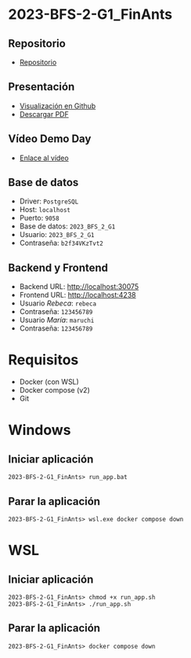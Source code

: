 # 2023-BFS-2-G1_FinAnts
## Repositorio
* [Repositorio](https://github.com/CampusDual/2023-BFS-2-G1_FinAnts)
## Presentación
* [Visualización en Github](https://github.com/CampusDual/2023-BFS-2-G1_FinAnts/blob/main/demo_day/Pixelpioneers.pdf)
* [Descargar PDF](https://raw.github.com/CampusDual/2023-BFS-2-G1_FinAnts/main/demo_day/Pixelpioneers.pdf)
## Vídeo Demo Day
* [Enlace al vídeo](https://campusdual-my.sharepoint.com/:v:/p/info/EeqVFoH_rb5EqrAIakGERnUBm9E5uAJ3N_OflmfKlxMfdQ?nav=eyJyZWZlcnJhbEluZm8iOnsicmVmZXJyYWxBcHAiOiJPbmVEcml2ZUZvckJ1c2luZXNzIiwicmVmZXJyYWxBcHBQbGF0Zm9ybSI6IldlYiIsInJlZmVycmFsTW9kZSI6InZpZXciLCJyZWZlcnJhbFZpZXciOiJNeUZpbGVzTGlua0NvcHkifX0&e=I4mPfB)
## Base de datos
* Driver: `PostgreSQL`
* Host: `localhost`
* Puerto: `9058`
* Base de datos: `2023_BFS_2_G1`
* Usuario: `2023_BFS_2_G1`
* Contraseña: `b2f34VKzTvt2`
## Backend y Frontend
* Backend URL: [http://localhost:30075](http://localhost:30075)
* Frontend URL: [http://localhost:4238](http://localhost:4238)
* Usuario *Rebeca*: `rebeca `
* Contraseña: `123456789`
* Usuario *María*: `maruchi`
* Contraseña: `123456789`

# Requisitos
* Docker (con WSL)
* Docker compose (v2)
* Git

# Windows
## Iniciar aplicación
```
2023-BFS-2-G1_FinAnts> run_app.bat
```
## Parar la aplicación
```
2023-BFS-2-G1_FinAnts> wsl.exe docker compose down
```

# WSL
## Iniciar aplicación
```
2023-BFS-2-G1_FinAnts> chmod +x run_app.sh
2023-BFS-2-G1_FinAnts> ./run_app.sh
```
## Parar la aplicación
```
2023-BFS-2-G1_FinAnts> docker compose down
```
